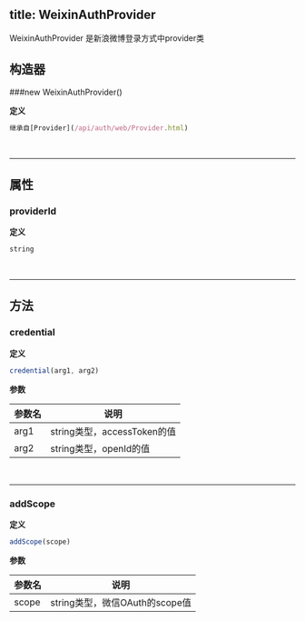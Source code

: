 
title: WeixinAuthProvider
---

WeixinAuthProvider 是新浪微博登录方式中provider类

## 构造器
###new WeixinAuthProvider()

**定义**

```js
继承自[Provider](/api/auth/web/Provider.html)
```
</br>

------

## 属性

### providerId

**定义**

```js
string
```
</br>

------

## 方法

### credential

**定义**

```js
credential(arg1, arg2)
```

**参数**

| 参数名 | 说明 |
|---|---|
| arg1 | string类型，accessToken的值 |
| arg2 | string类型，openId的值 |


</br>

------

### addScope

**定义**

```js
addScope(scope)
```

**参数**

| 参数名 | 说明 |
|---|---|
| scope| string类型，微信OAuth的scope值 |


